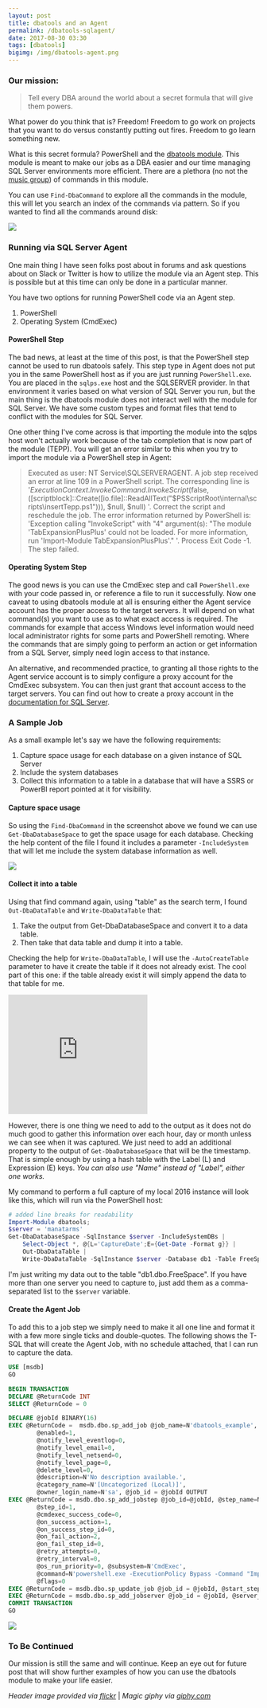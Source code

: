```yaml
---
layout: post
title: dbatools and an Agent
permalink: /dbatools-sqlagent/
date: 2017-08-30 03:30
tags: [dbatools]
bigimg: /img/dbatools-agent.png
---
```


### Our mission:

> Tell every DBA around the world about a secret formula that will give them powers.

What power do you think that is? Freedom! Freedom to go work on projects that you want to do versus constantly putting out fires. Freedom to go learn something new.

What is this secret formula? PowerShell and the <a href="https://dbatools.io" target="_blank">dbatools module</a>. This module is meant to make our jobs as a DBA easier and our time managing SQL Server environments more efficient. There are a plethora (no not the <a href="https://youtu.be/OebItXu-QCk" target="_blank">music group</a>) of commands in this module. 

You can use `Find-DbaCommand` to explore all the commands in the module, this will let you search an index of the commands via pattern. So if you wanted to find all the commands around disk:

![](/img/dbatools-agent_finddbacommand.png)

### Running via SQL Server Agent

One main thing I have seen folks post about in forums and ask questions about on Slack or Twitter is how to utilize the module via an Agent step. This is possible but at this time can only be done in a particular manner. 

You have two options for running PowerShell code via an Agent step. 

1. PowerShell 
2. Operating System (CmdExec)

#### PowerShell Step

The bad news, at least at the time of this post, is that the PowerShell step cannot be used to run dbatools safely. This step type in Agent does not put you in the same PowerShell host as if you are just running `PowerShell.exe`. You are placed in the `sqlps.exe` host and the SQLSERVER provider. In that environment it varies based on what version of SQL Server you run, but the main thing is the dbatools module does not interact well with the module for SQL Server. We have some custom types and format files that tend to conflict with the modules for SQL Server.

One other thing I've come across is that importing the module into the sqlps host won't actually work because of the tab completion that is now part of the module (TEPP). You will get an error similar to this when you try to import the module via a PowerShell step in Agent:

> Executed as user: NT Service\SQLSERVERAGENT. A job step received an error at line 109 in a PowerShell script. The corresponding line is '$ExecutionContext.InvokeCommand.InvokeScript($false, ([scriptblock]::Create([io.file]::ReadAllText("$PSScriptRoot\internal\scripts\insertTepp.ps1"))), $null, $null)  '. Correct the script and reschedule the job. The error information returned by PowerShell is: 'Exception calling "InvokeScript" with "4" argument(s): "The module 'TabExpansionPlusPlus' could not be loaded. For more information, run 'Import-Module TabExpansionPlusPlus'."  '.  Process Exit Code -1.  The step failed.

#### Operating System Step

The good news is you can use the CmdExec step and call `PowerShell.exe` with your code passed in, or reference a file to run it successfully. Now one caveat to using dbatools module at all is ensuring either the Agent service account has the proper access to the target servers. It will depend on what command(s) you want to use as to what exact access is required. The commands for example that access Windows level information would need local administrator rights for some parts and PowerShell remoting. Where the commands that are simply going to perform an action or get information from a SQL Server, simply need login access to that instance. 

An alternative, and recommended practice, to granting all those rights to the Agent service account is to simply configure a proxy account for the CmdExec subsystem. You can then just grant that account access to the target servers. You can find out how to create a proxy account in the <a href="https://docs.microsoft.com/en-us/sql/ssms/agent/create-a-sql-server-agent-proxy" target="_blank">documentation for SQL Server</a>.

### A Sample Job

As a small example let's say we have the following requirements:

1. Capture space usage for each database on a given instance of SQL Server
2. Include the system databases
3. Collect this information to a table in a database that will have a SSRS or PowerBI report pointed at it for visibility.

#### Capture space usage

So using the `Find-DbaCommand` in the screenshot above we found we can use `Get-DbaDatabaseSpace` to get the space usage for each database. Checking the help content of the file I found it includes a parameter `-IncludeSystem` that will let me include the system database information as well.

![](/img/dbatools-agent_getdbadatabasespace.png)

#### Collect it into a table

Using that find command again, using "table" as the search term, I found `Out-DbaDataTable` and `Write-DbaDataTable` that:

1. Take the output from Get-DbaDatabaseSpace and convert it to a data table.
2. Then take that data table and dump it into a table.

Checking the help for `Write-DbaDataTable`, I will use the `-AutoCreateTable` parameter to have it create the table if it does not already exist. The cool part of this one: if the table already exist it will simply append the data to that table for me.

<iframe src="https://giphy.com/embed/ujUdrdpX7Ok5W" width="280" height="240" frameBorder="0" class="giphy-embed" allowFullScreen></iframe>

However, there is one thing we need to add to the output as it does not do much good to gather this information over each hour, day or month unless we can see when it was captured. We just need to add an additional property to the output of `Get-DbaDatabaseSpace` that will be the timestamp. That is simple enough by using a hash table with the Label (L) and Expression (E) keys. _You can also use "Name" instead of "Label", either one works._ 

My command to perform a full capture of my local 2016 instance will look like this, which will run via the PowerShell host:

```powershell
# added line breaks for readability
Import-Module dbatools;
$server = 'manatarms'
Get-DbaDatabaseSpace -SqlInstance $server -IncludeSystemDBs | 
	Select-Object *, @{L='CaptureDate';E={Get-Date -Format g}} | 
	Out-DbaDataTable | 
	Write-DbaDataTable -SqlInstance $server -Database db1 -Table FreeSpace -AutoCreateTable
```

I'm just writing my data out to the table "db1.dbo.FreeSpace". If you have more than one server you need to capture to, just add them as a comma-separated list to the `$server` variable.

#### Create the Agent Job

To add this to a job step we simply need to make it all one line and format it with a few more single ticks and double-quotes. The following shows the T-SQL that will create the Agent Job, with no schedule attached, that I can run to capture the data.

```sql
USE [msdb]
GO

BEGIN TRANSACTION
DECLARE @ReturnCode INT
SELECT @ReturnCode = 0

DECLARE @jobId BINARY(16)
EXEC @ReturnCode =  msdb.dbo.sp_add_job @job_name=N'dbatools_example', 
		@enabled=1, 
		@notify_level_eventlog=0, 
		@notify_level_email=0, 
		@notify_level_netsend=0, 
		@notify_level_page=0, 
		@delete_level=0, 
		@description=N'No description available.', 
		@category_name=N'[Uncategorized (Local)]', 
		@owner_login_name=N'sa', @job_id = @jobId OUTPUT
EXEC @ReturnCode = msdb.dbo.sp_add_jobstep @job_id=@jobId, @step_name=N'dbatools_command', 
		@step_id=1, 
		@cmdexec_success_code=0, 
		@on_success_action=1, 
		@on_success_step_id=0, 
		@on_fail_action=2, 
		@on_fail_step_id=0, 
		@retry_attempts=0, 
		@retry_interval=0, 
		@os_run_priority=0, @subsystem=N'CmdExec', 
		@command=N'powershell.exe -ExecutionPolicy Bypass -Command "Import-Module dbatools; $server = ''manatarms''; Get-DbaDatabaseSpace -SqlInstance $server -IncludeSystemDBs | Select-Object *, @{L=''CaptureDate'';E={Get-Date -Format g}} | Out-DbaDataTable | Write-DbaDataTable -SqlInstance $server -Database db1 -Table FreeSpace -AutoCreateTable', 
		@flags=0
EXEC @ReturnCode = msdb.dbo.sp_update_job @job_id = @jobId, @start_step_id = 1
EXEC @ReturnCode = msdb.dbo.sp_add_jobserver @job_id = @jobId, @server_name = N'(local)'
COMMIT TRANSACTION
GO
```

![](/img/dbatools-agent_captureddata.png)

### To Be Continued

Our mission is still the same and will continue. Keep an eye out for future post that will show further examples of how you can use the dbatools module to make your life easier.

_Header image provided via [flickr](https://flic.kr/p/ckpHpL)_ | _Magic giphy via [giphy.com](https://giphy.com/gifs/reactiongifs-ujUdrdpX7Ok5W)_
